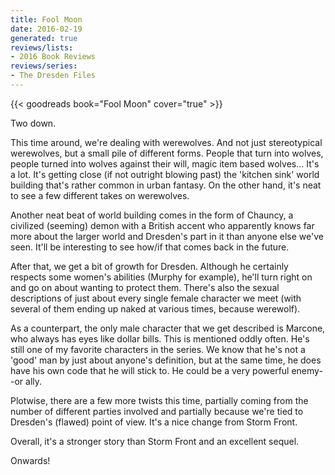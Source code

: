 ```yaml
---
title: Fool Moon
date: 2016-02-19
generated: true
reviews/lists:
- 2016 Book Reviews
reviews/series:
- The Dresden Files
---
```

{{< goodreads book="Fool Moon" cover="true" >}}

Two down.  

This time around, we're dealing with werewolves. And not just stereotypical werewolves, but a small pile of different forms. People that turn into wolves, people turned into wolves against their will, magic item based wolves... It's a lot. It's getting close (if not outright blowing past) the 'kitchen sink' world building that's rather common in urban fantasy. On the other hand, it's neat to see a few different takes on werewolves.  

<!--more-->

Another neat beat of world building comes in the form of Chauncy, a civilized (seeming) demon with a British accent who apparently knows far more about the larger world and Dresden's part in it than anyone else we've seen. It'll be interesting to see how/if that comes back in the future.  

After that, we get a bit of growth for Dresden. Although he certainly respects some women's abilities (Murphy for example), he'll turn right on and go on about wanting to protect them. There's also the sexual descriptions of just about every single female character we meet (with several of them ending up naked at various times, because werewolf).  

As a counterpart, the only male character that we get described is Marcone, who always has eyes like dollar bills. This is mentioned oddly often. He's still one of my favorite characters in the series. We know that he's not a 'good' man by just about anyone's definition, but at the same time, he does have his own code that he will stick to. He could be a very powerful enemy--or ally.  

Plotwise, there are a few more twists this time, partially coming from the number of different parties involved and partially because we're tied to Dresden's (flawed) point of view. It's a nice change from Storm Front.  

Overall, it's a stronger story than Storm Front and an excellent sequel.  

Onwards!


